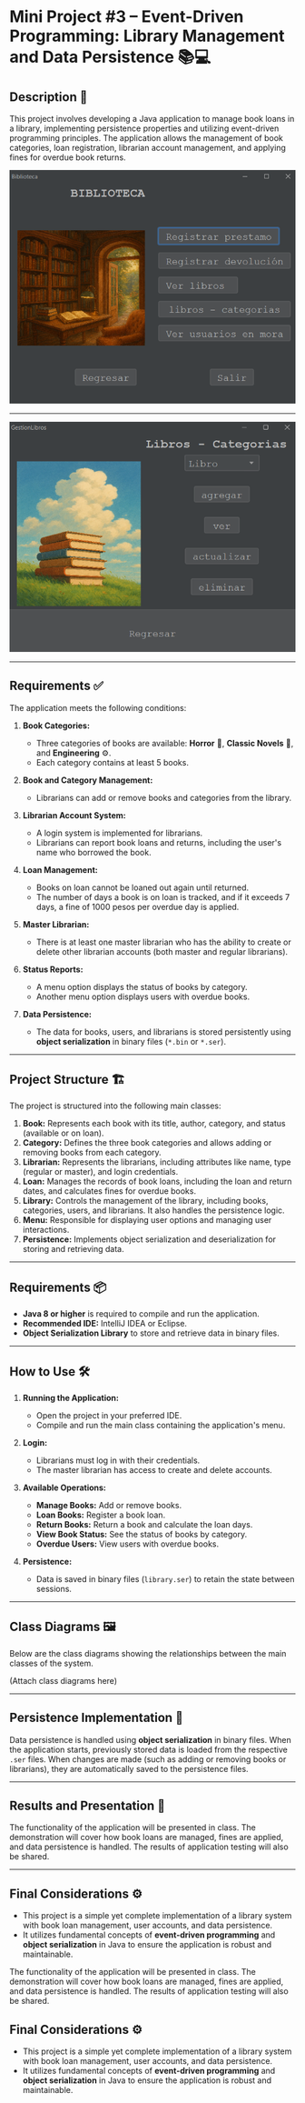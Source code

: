 # Mini Project #3 – Event-Driven Programming: Library Management and Data Persistence 📚💻

## Description 📝

This project involves developing a Java application to manage book loans in a library, implementing persistence properties and utilizing event-driven programming principles. The application allows the management of book categories, loan registration, librarian account management, and applying fines for overdue book returns.

![View 1](src/main/java/prueba.png)  

---

![View 2](src/main/java/prueba2.png)

---

## Requirements ✅

The application meets the following conditions:

1. **Book Categories:** 
   - Three categories of books are available: **Horror** 🎃, **Classic Novels** 📖, and **Engineering** ⚙️.
   - Each category contains at least 5 books.

2. **Book and Category Management:** 
   - Librarians can add or remove books and categories from the library.

3. **Librarian Account System:** 
   - A login system is implemented for librarians.
   - Librarians can report book loans and returns, including the user's name who borrowed the book.

4. **Loan Management:** 
   - Books on loan cannot be loaned out again until returned.
   - The number of days a book is on loan is tracked, and if it exceeds 7 days, a fine of 1000 pesos per overdue day is applied.

5. **Master Librarian:** 
   - There is at least one master librarian who has the ability to create or delete other librarian accounts (both master and regular librarians).

6. **Status Reports:** 
   - A menu option displays the status of books by category.
   - Another menu option displays users with overdue books.

7. **Data Persistence:** 
   - The data for books, users, and librarians is stored persistently using **object serialization** in binary files (`*.bin` or `*.ser`).

---

## Project Structure 🏗️

The project is structured into the following main classes:

1. **Book:** Represents each book with its title, author, category, and status (available or on loan).
2. **Category:** Defines the three book categories and allows adding or removing books from each category.
3. **Librarian:** Represents the librarians, including attributes like name, type (regular or master), and login credentials.
4. **Loan:** Manages the records of book loans, including the loan and return dates, and calculates fines for overdue books.
5. **Library:** Controls the management of the library, including books, categories, users, and librarians. It also handles the persistence logic.
6. **Menu:** Responsible for displaying user options and managing user interactions.
7. **Persistence:** Implements object serialization and deserialization for storing and retrieving data.

---

## Requirements 📦

- **Java 8 or higher** is required to compile and run the application.
- **Recommended IDE:** IntelliJ IDEA or Eclipse.
- **Object Serialization Library** to store and retrieve data in binary files.

---

## How to Use 🛠️

1. **Running the Application:** 
   - Open the project in your preferred IDE.
   - Compile and run the main class containing the application's menu.

2. **Login:** 
   - Librarians must log in with their credentials.
   - The master librarian has access to create and delete accounts.

3. **Available Operations:** 
   - **Manage Books:** Add or remove books.
   - **Loan Books:** Register a book loan.
   - **Return Books:** Return a book and calculate the loan days.
   - **View Book Status:** See the status of books by category.
   - **Overdue Users:** View users with overdue books.

4. **Persistence:** 
   - Data is saved in binary files (`library.ser`) to retain the state between sessions.

---

## Class Diagrams 🖼️

Below are the class diagrams showing the relationships between the main classes of the system.

(Attach class diagrams here)

---

## Persistence Implementation 💾

Data persistence is handled using **object serialization** in binary files. When the application starts, previously stored data is loaded from the respective `.ser` files. When changes are made (such as adding or removing books or librarians), they are automatically saved to the persistence files.

---

## Results and Presentation 🎤

The functionality of the application will be presented in class. The demonstration will cover how book loans are managed, fines are applied, and data persistence is handled. The results of application testing will also be shared.

---

## Final Considerations ⚙️

- This project is a simple yet complete implementation of a library system with book loan management, user accounts, and data persistence.
- It utilizes fundamental concepts of **event-driven programming** and **object serialization** in Java to ensure the application is robust and maintainable.

The functionality of the application will be presented in class. The demonstration will cover how book loans are managed, fines are applied, and data persistence is handled. The results of application testing will also be shared.

## Final Considerations ⚙️

- This project is a simple yet complete implementation of a library system with book loan management, user accounts, and data persistence.
- It utilizes fundamental concepts of **event-driven programming** and **object serialization** in Java to ensure the application is robust and maintainable.
